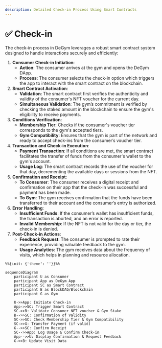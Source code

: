 ```yaml
---
description: Detailed Check-in Process Using Smart Contracts
---
```


# ✅ Check-in



The check-in process in DeGym leverages a robust smart contract system designed to handle interactions securely and efficiently:

1. **Consumer Check-in Initiation**:
   * **Action**: The consumer arrives at the gym and opens the DeGym DApp.
   * **Process**: The consumer selects the check-in option which triggers the app to interact with the smart contract on the blockchain.
2. **Smart Contract Activation**:
   * **Validation**: The smart contract first verifies the authenticity and validity of the consumer's NFT voucher for the current day.
   * **Simultaneous Validation**: The gym’s commitment is verified by checking the staked amount in the blockchain to ensure the gym's eligibility to receive payments.
3. **Conditions Verification**:
   * **Membership Tier**: Checks if the consumer's voucher tier corresponds to the gym's accepted tiers.
   * **Gym Compatibility**: Ensures that the gym is part of the network and ready to accept check-ins from the consumer’s voucher tier.
4. **Transaction and Check-in Execution**:
   * **Payment Transaction**: If all conditions are met, the smart contract facilitates the transfer of funds from the consumer's wallet to the gym's account.
   * **Usage Log**: The smart contract records the use of the voucher for that day, decrementing the available days or sessions from the NFT.
5. **Confirmation and Receipt**:
   * **To Consumer**: The consumer receives a digital receipt and confirmation on their app that the check-in was successful and payment has been made.
   * **To Gym**: The gym receives confirmation that the funds have been transferred to their account and the consumer’s entry is authorized.
6. **Error Handling**:
   * **Insufficient Funds**: If the consumer’s wallet has insufficient funds, the transaction is aborted, and an error is reported.
   * **Invalid Membership**: If the NFT is not valid for the day or tier, the check-in is denied.
7. **Post-Check-in Actions**:
   * **Feedback Request**: The consumer is prompted to rate their experience, providing valuable feedback to the gym.
   * **Usage Analytics**: The gym receives data about the frequency of visits, which helps in planning and resource allocation.

```mermaid
%%{init: {'theme': ''}}%%

sequenceDiagram
    participant U as Consumer
    participant App as DeGym App
    participant SC as Smart Contract
    participant B as BlockDAG/Blockchain
    participant G as Gym

    U->>App: Initiate Check-in
    App->>SC: Trigger Smart Contract
    SC->>B: Validate Consumer NFT voucher & Gym Stake
    B-->>SC: Confirmation of Validity
    SC->>SC: Check Membership Tier & Gym Compatibility
    SC->>G: Transfer Payment (if valid)
    G-->>SC: Confirm Receipt
    SC-->>App: Log Usage & Confirm Check-in
    App-->>U: Display Confirmation & Request Feedback
    G->>B: Update Visit Data

```
